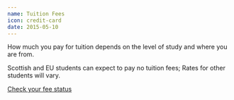 ```yaml
---
name: Tuition Fees
icon: credit-card
date: 2015-05-10
---
```


How much you pay for tuition depends on the level of study and where you are from.

Scottish and EU students can expect to pay no tuition fees; Rates for other students
will vary.

<a href="http://www.ed.ac.uk/student-funding/tuition-fees/fee-status" 
    class="btn btn-default">
    Check your fee status
</a>


